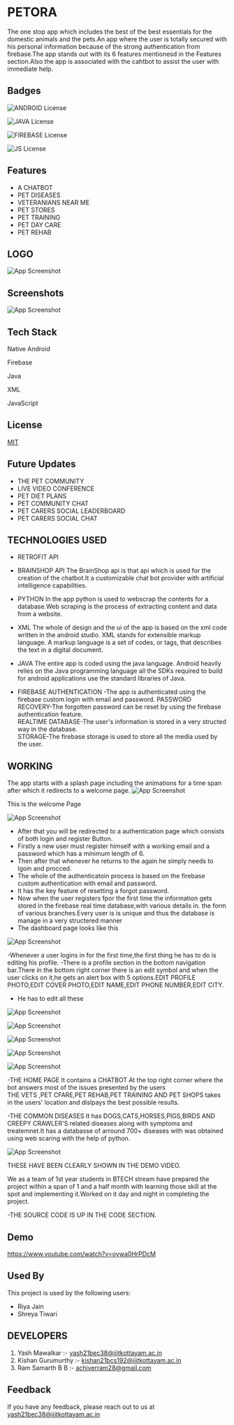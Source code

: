 # PETORA
The one stop app which includes the best of the best essentials 
for the domestic animals and the pets.An app where the user is totally secured
with his personal information because of the strong authentication 
from firebase.The app stands out with its 6 features mentionesd 
in the Features section.Also the app is associated with the 
cahtbot to assist the user with immediate help.



## Badges



![ANDROID License](https://img.shields.io/badge/Android-3DDC84?style=for-the-badge&logo=android&logoColor=white)

![JAVA License](https://img.shields.io/badge/Java-ED8B00?style=for-the-badge&logo=java&logoColor=white)

![FIREBASE License](https://img.shields.io/badge/firebase-ffca28?style=for-the-badge&logo=firebase&logoColor=black)

![JS License](https://img.shields.io/badge/JavaScript-323330?style=for-the-badge&logo=javascript&logoColor=F7DF1E)





## Features

- A CHATBOT
- PET DISEASES
- VETERANIANS NEAR ME
- PET STORES
- PET TRAINING
- PET DAY CARE
- PET REHAB

    
## LOGO
![App Screenshot](https://github.com/Yash-Mawalkar/Database_For_App/blob/main/app_icon_1.png)

## Screenshots

![App Screenshot](https://github.com/Yash-Mawalkar/Database_For_App/blob/main/WhatsApp%20Image%202022-03-31%20at%202.47.41%20AM.jpeg)


## Tech Stack
Native Android

Firebase

Java

XML

JavaScript


## License

[MIT](https://choosealicense.com/licenses/mit/)


## Future Updates
- THE PET COMMUNITY
- LIVE VIDEO CONFERENCE
- PET DIET PLANS
- PET COMMUNITY CHAT
- PET CARERS SOCIAL LEADERBOARD
- PET CARERS SOCIAL CHAT
## TECHNOLOGIES USED
- RETROFIT API
- BRAINSHOP API
The BrainShop api is that api which is used for the creation
of the chatbot.It a customizable chat bot provider with artificial intelligence capabilities.

- PYTHON
In the app python is used to webscrap the contents for a 
database.Web scraping is the process of  extracting content and data from a website.

- XML
The whole of design and the ui of the app is based on the 
xml code written in the android studio.
XML stands for extensible markup language. A markup language is a set of codes, or tags, that describes the text in a digital document.

- JAVA
The entire app is coded using the java language.
Android heavily relies on the Java programming language all the SDKs required to build for android applications use the standard libraries of Java.

- FIREBASE
AUTHENTICATION -The app is authenticated using the 
firebase custom login with email and password.
PASSWORD RECOVERY-The forgotten password can be reset 
by using the firebase authentication feature.      
REALTIME DATABASE-The user's information is stored in a very
structed way in the database.      
STORAGE-The firebase storage is used to store all the media
used by the user.

## WORKING
The app starts with a splash page including the animations for a time span after which it redirects to a welcome page.
![App Screenshot](https://github.com/achiverram28/fire-baseapp/blob/master/38157E7E-9310-4E38-8023-264397CDD94A.png)

This is the welcome Page

![App Screenshot](https://github.com/achiverram28/fire-baseapp/blob/master/64534A13-F9E1-4193-8FA4-648EB720534C.png)

- After that you will be redirected to a authentication page which consists of both login and register Button.
- Firstly a new user must register himself with a working email and a password which has a minimum length of 6.
- Then after that whenever he returns to the again he simply needs to lgoin and procced.
- The whole of the authenticatoin process is based on the firebase custom authentication with email and password.
- It has the key feature of resetting a forgot password.
- Now when the user registers fpor the first time the information gets stored in the firebase real time database,with various details in. the form of various branches.Every user is is unique and thus the database is manage in a very structered manner
- The dashboard page looks like this
 
 

![App Screenshot](https://github.com/Yash-Mawalkar/Database_For_App/blob/main/WhatsApp%20Image%202022-03-31%20at%202.47.41%20AM.jpeg)

-Whenever a user logins in for the first time,the first thing he has to do is editing his profile.
-There is a profile section in the bottom navigation bar.There in the bottom right corner there is an edit symbol and when the user clicks on it,he gets 
an alert box with 5 options.EDIT PROFILE PHOTO,EDIT COVER PHOTO,EDIT NAME,EDIT PHONE NUMBER,EDIT CITY.
- He has to edit all these 

![App Screenshot](https://github.com/achiverram28/fire-baseapp/blob/master/2C20147B-6324-4F1F-AF64-7BCDCAD6D7F7_1_105_c.jpeg)


![App Screenshot](https://github.com/achiverram28/fire-baseapp/blob/master/1B8D6D37-A2C7-4BD4-9466-185E21A4075E_1_105_c.jpeg)


![App Screenshot](https://github.com/achiverram28/fire-baseapp/blob/master/6E7BCA24-47CF-40C2-BDFE-55475F4B2A4E_1_105_c.jpeg)


![App Screenshot](https://github.com/achiverram28/fire-baseapp/blob/master/6BCA5167-1C54-4E19-A08F-CB87E5D02C9B.jpeg)


![App Screenshot](https://github.com/achiverram28/fire-baseapp/blob/master/A11E2AF4-D5D8-4610-8AF0-7855D6FFC2C6_1_105_c.jpeg)

-THE HOME PAGE
It contains a CHATBOT At the top right corner where the bot answers most of the issues presented by the users\
THE VETS ,PET CFARE,PET REHAB,PET TRAINING AND PET SHOPS takes in the users' location and dislpays the best possible results.

-THE COMMON DISEASES
It has DOGS,CATS,HORSES,PIGS,BIRDS AND CREEPY CRAWLER'S related diseases along with symptoms and treatemnet.It has a databasse of arround 700+ diseases 
with was obtained using web scaring with the help of python.

![App Screenshot](https://github.com/achiverram28/fire-baseapp/blob/master/IMAGE%202022-04-01%2012:47:37.jpg)


THESE HAVE BEEN CLEARLY SHOWN IN THE DEMO VIDEO.

We as a team of 1st year students in BTECH stream have prepared the project within a span of 1 and a half month with learning those skill at the spot and implementing it.Worked on it day and night in completing the project.

-THE SOURCE CODE IS UP IN THE CODE SECTION.







## Demo

https://www.youtube.com/watch?v=oywa0HrPDcM


## Used By

This project is used by the following users:
- Riya Jain
- Shreya Tiwari



## DEVELOPERS
1) Yash Mawalkar :- yash21bec38@iiitkottayam.ac.in
2) Kishan Gurumurthy :- kishan21bcs192@iiitkottayam.ac.in
3) Ram Samarth B B :- achiverram28@gmail.com
## Feedback

If you have any feedback, please reach out to us at yash21bec38@iiitkottayam.ac.in

